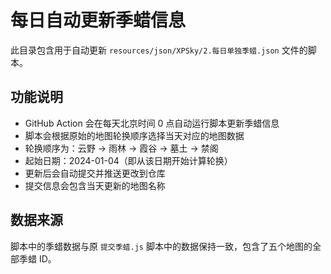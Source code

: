 # 每日自动更新季蜡信息

此目录包含用于自动更新 `resources/json/XPSky/2.每日单独季蜡.json` 文件的脚本。

## 功能说明

- GitHub Action 会在每天北京时间 0 点自动运行脚本更新季蜡信息
- 脚本会根据原始的地图轮换顺序选择当天对应的地图数据
- 轮换顺序为：云野 → 雨林 → 霞谷 → 墓土 → 禁阁
- 起始日期：2024-01-04（即从该日期开始计算轮换）
- 更新后会自动提交并推送更改到仓库
- 提交信息会包含当天更新的地图名称

## 数据来源

脚本中的季蜡数据与原 `提交季蜡.js` 脚本中的数据保持一致，包含了五个地图的全部季蜡 ID。 